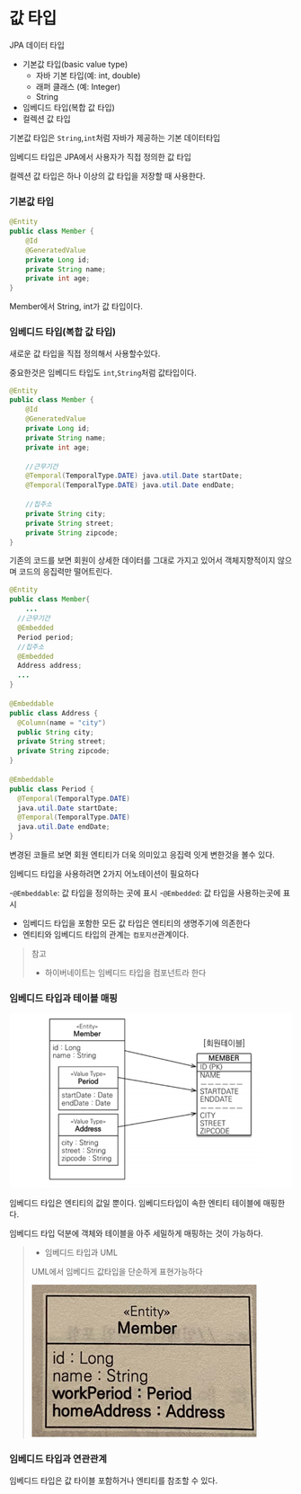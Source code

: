 # 값 타입
JPA 데이터 타입
- 기본값 타입(basic value type)
    - 자바 기본 타입(예: int, double)
    - 래퍼 클래스 (예: Integer)
    - String
- 임베디드 타입(복합 값 타입)
- 컬렉션 값 타입

기본값 타입은 `String`,`int`처럼 자바가 제공하는 기본 데이터타입

임베디드 타입은 JPA에서 사용자가 직접 정의한 값 타입

컬렉션 값 타입은 하나 이상의 값 타입을 저장할 때 사용한다.

### 기본값 타입

```java
@Entity
public class Member {
    @Id
    @GeneratedValue
    private Long id;
    private String name;
    private int age;
}
```
Member에서 String, int가 값 타입이다.

### 임베디드 타입(복합 값 타입)
새로운 값 타입을 직접 정의해서 사용할수있다.

중요한것은 임베디드 타입도 `int`,`String`처럼 값타입이다.
```java
@Entity
public class Member {
    @Id
    @GeneratedValue
    private Long id;
    private String name;
    private int age;

    //근무기간
    @Temporal(TemporalType.DATE) java.util.Date startDate;
    @Temporal(TemporalType.DATE) java.util.Date endDate;

    //집주소
    private String city;
    private String street;
    private String zipcode;
}
```

기존의 코드를 보면 회원이 상세한 데이터를 그대로 가지고 있어서 객체지향적이지 않으며 코드의 응집력만 떨어트린다.

```java
@Entity
public class Member{
    ...
  //근무기간
  @Embedded
  Period period;
  //집주소
  @Embedded
  Address address;
  ...
}

@Embeddable
public class Address {
  @Column(name = "city")
  public String city;
  private String street;
  private String zipcode;
}

@Embeddable
public class Period {
  @Temporal(TemporalType.DATE)
  java.util.Date startDate;
  @Temporal(TemporalType.DATE)
  java.util.Date endDate;
}
```
변경된 코들르 보면 회원 엔티티가 더욱 의미있고 응집력 잇게 변한것을 볼수 있다.

임베디드 타입을 사용하려면 2가지 어노테이션이 필요하다

-`@Embeddable`: 값 타입을 정의하는 곳에 표시
-`@Embedded`: 값 타입을 사용하는곳에 표시

- 임베디드 타입을 포함한 모든 값 타입은 엔티티의 생명주기에 의존한다
- 엔티티와 임베디드 타입의 관계는 `컴포지션`관계이다.
> 참고
> - 하이버네이트는 임베디드 타입을 컴포넌트라 한다

### 임베디드 타입과 테이블 매핑
![img.png](img.png)

임베디드 타입은 엔티티의 값일 뿐이다. 임베디드타입이 속한  엔티티 테이블에 매핑한다.

임베디드 타입 덕분에 객체와 테이블을 아주 세밀하게 매핑하는 것이 가능하다.

> - 임베디드 타입과 UML
>
> UML에서 임베디드 값타입을 단순하게 표현가능하다
> 
> ![img_1.png](img_1.png)

### 임베디드 타입과 연관관계
임베디드 타입은 값 타이블 포함하거나 엔티티를 참조할 수 있다. 
